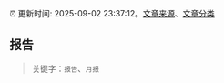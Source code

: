 :alarm_clock: 更新时间: 2025-09-02 23:37:12。[文章来源](/README.md)、[文章分类](/TAGS.md)

## 报告


> 关键字：`报告`、`月报`



